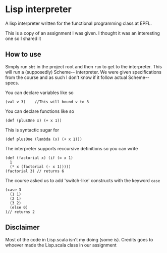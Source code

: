 Lisp interpreter
================

A lisp interpreter written for the functional programming class at EPFL.

This is a copy of an assignment I was given. I thought it was an interesting one
so I shared it

How to use
----------
Simply run `sbt` in the project root and then `run` to get to the interpreter.
This will run a (supposedly) Scheme-- interpreter. We were given specifications from the
course and as such I don't know if it follow actual Scheme-- specs.

You can declare variables like so

    (val v 3)    //This will bound v to 3

You can declare functions like so

    (def (plusOne x) (+ x 1))

This is syntactic sugar for

    (def plusOne (lambda (x) (+ x 1)))

The interpreter supports reccursive definitions so you can write

    (def (factorial x) (if (= x 1)
      1
      (* x (factorial (- x 1)))))
    (factorial 3) // returns 6

The course asked us to add 'switch-like' constructs with the keyword `case`

    (case 3
      (1 1)
      (2 1)
      (3 2)
      (else 0)
    )// returns 2



Disclaimer
----------
Most of the code in Lisp.scala isn't my doing (some is). Credits goes to whoever
made the Lisp.scala class in our assignment
